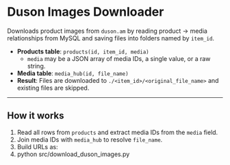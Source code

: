 # Duson Images Downloader

Downloads product images from `duson.am` by reading product → media relationships from MySQL and saving files into folders named by `item_id`.

- **Products table**: `products(id, item_id, media)`  
  - `media` may be a JSON array of media IDs, a single value, or a raw string.
- **Media table**: `media_hub(id, file_name)`
- **Result**: Files are downloaded to `./<item_id>/<original_file_name>` and existing files are skipped.

---

## How it works

1. Read all rows from `products` and extract media IDs from the `media` field.
2. Join media IDs with `media_hub` to resolve `file_name`.
3. Build URLs as:  
4. python src/download_duson_images.py
